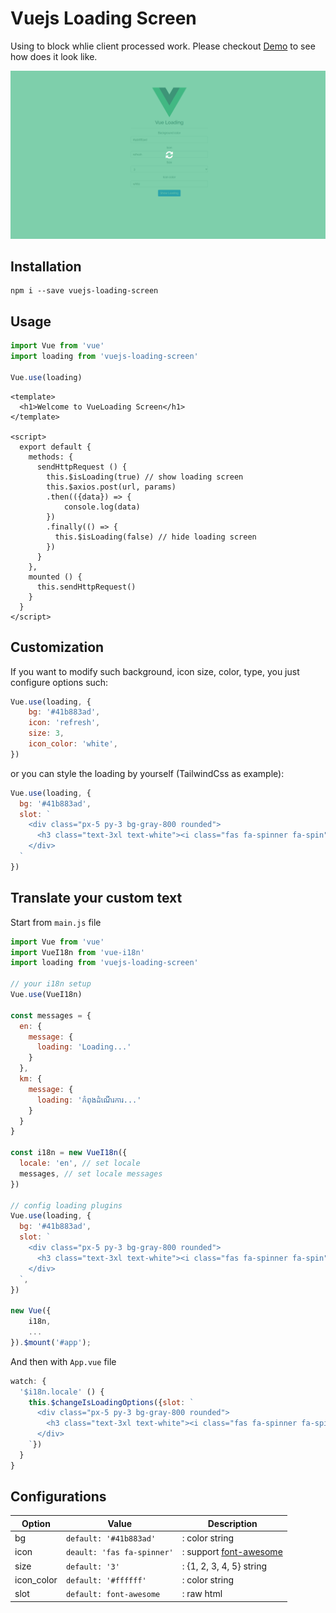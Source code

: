 # Vuejs Loading Screen 
Using to block whlie client processed work. Please checkout [Demo](https://helmab.github.io/vue-loading/) to see how does it look like.

![Screenshot](./src/assets/screenshot.png)

## Installation
```
npm i --save vuejs-loading-screen
```

## Usage
```js
import Vue from 'vue'
import loading from 'vuejs-loading-screen'

Vue.use(loading)
```

```vue
<template>
  <h1>Welcome to VueLoading Screen</h1>
</template>

<script>
  export default {
    methods: {
      sendHttpRequest () {
        this.$isLoading(true) // show loading screen
        this.$axios.post(url, params)
        .then(({data}) => {
            console.log(data)
        })
        .finally(() => {
          this.$isLoading(false) // hide loading screen
        })
      }
    },
    mounted () {
      this.sendHttpRequest()
    }
  }
</script>
```

## Customization

If you want to modify such background, icon size, color, type, you just configure options such:

```js
Vue.use(loading, {
    bg: '#41b883ad',
    icon: 'refresh',
    size: 3,
    icon_color: 'white',
})
```

or you can style the loading by yourself (TailwindCss as example):

```js
Vue.use(loading, {
  bg: '#41b883ad',
  slot: `
    <div class="px-5 py-3 bg-gray-800 rounded">
      <h3 class="text-3xl text-white"><i class="fas fa-spinner fa-spin"></i> Loading...</h3>
    </div>
  `
})
```

## Translate your custom text

Start from `main.js` file

```js
import Vue from 'vue'
import VueI18n from 'vue-i18n'
import loading from 'vuejs-loading-screen'

// your i18n setup
Vue.use(VueI18n)

const messages = {
  en: {
    message: {
      loading: 'Loading...'
    }
  },
  km: {
    message: {
      loading: 'កំពុងដំណើរការ...'
    }
  }
}

const i18n = new VueI18n({
  locale: 'en', // set locale
  messages, // set locale messages
})

// config loading plugins
Vue.use(loading, {
  bg: '#41b883ad',
  slot: `
    <div class="px-5 py-3 bg-gray-800 rounded">
      <h3 class="text-3xl text-white"><i class="fas fa-spinner fa-spin"></i> ${ i18n.t('message.loading') }</h3>
    </div>
  `,
})

new Vue({
    i18n,
    ...
}).$mount('#app');

```

And then with `App.vue` file

```js
watch: {
  '$i18n.locale' () {
    this.$changeIsLoadingOptions({slot: `
      <div class="px-5 py-3 bg-gray-800 rounded">
        <h3 class="text-3xl text-white"><i class="fas fa-spinner fa-spin"></i> ${ this.$t('message.loading') }</h3>
      </div>
    `})
  }
}
```

## Configurations

| Option        | Value           | Description  |
| ------------- | -------------| -----|
| bg      | `default: '#41b883ad'` | : color string |
| icon      | `deault: 'fas fa-spinner'`      |   : support [font-awesome](https://www.npmjs.com/package/@fortawesome/fontawesome-free) |
| size | `default: '3'`      |    : {1, 2, 3, 4, 5} string |
| icon_color | `default: '#ffffff'`      |    : color string |
| slot | `default: font-awesome`      |    : raw html |
